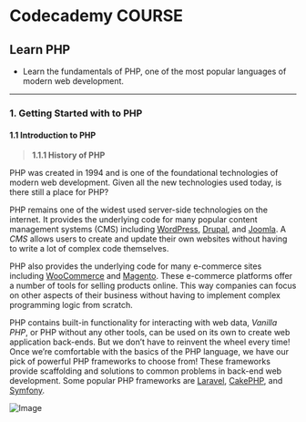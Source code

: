 
# Codecademy COURSE
## Learn PHP
- Learn the fundamentals of PHP, one of the most popular languages of modern web development.
---
### 1. Getting Started with to PHP
#### 1.1 Introduction to PHP
> **1.1.1 History of PHP**

PHP was created in 1994 and is one of the foundational technologies of modern web development. Given all the new technologies used today, is there still a place for PHP?

PHP remains one of the widest used server-side technologies on the internet. It provides the underlying code for many popular content management systems (CMS) including [WordPress](https://wordpress.com/), [Drupal](https://www.drupal.org/), and [Joomla](https://www.joomla.org/). A *CMS* allows users to create and update their own websites without having to write a lot of complex code themselves.

PHP also provides the underlying code for many e-commerce sites including [WooCommerce](https://woocommerce.com/) and [Magento](https://magento.com/). These e-commerce platforms offer a number of tools for selling products online. This way companies can focus on other aspects of their business without having to implement complex programming logic from scratch.

PHP contains built-in functionality for interacting with web data, *Vanilla PHP*, or PHP without any other tools, can be used on its own to create web application back-ends. But we don’t have to reinvent the wheel every time! Once we’re comfortable with the basics of the PHP language, we have our pick of powerful PHP frameworks to choose from! These frameworks provide scaffolding and solutions to common problems in back-end web development. Some popular PHP frameworks are [Laravel](https://laravel.com/), [CakePHP](https://cakephp.org/), and [Symfony](https://symfony.com/).

![Image](https://content.codecademy.com/courses/updated_images/PHP_Ecosystem-09-09.svg)

